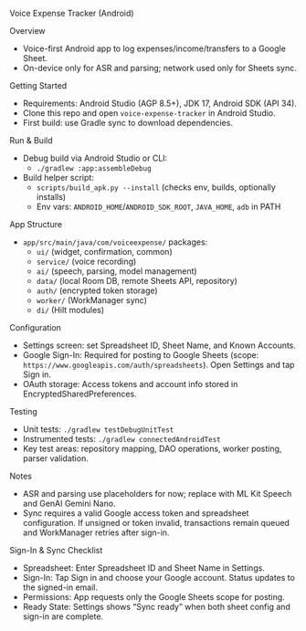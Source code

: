 Voice Expense Tracker (Android)

Overview
- Voice-first Android app to log expenses/income/transfers to a Google Sheet.
- On-device only for ASR and parsing; network used only for Sheets sync.

Getting Started
- Requirements: Android Studio (AGP 8.5+), JDK 17, Android SDK (API 34).
- Clone this repo and open `voice-expense-tracker` in Android Studio.
- First build: use Gradle sync to download dependencies.

Run & Build
- Debug build via Android Studio or CLI:
  - `./gradlew :app:assembleDebug`
- Build helper script:
  - `scripts/build_apk.py --install` (checks env, builds, optionally installs)
  - Env vars: `ANDROID_HOME`/`ANDROID_SDK_ROOT`, `JAVA_HOME`, `adb` in PATH

App Structure
- `app/src/main/java/com/voiceexpense/` packages:
  - `ui/` (widget, confirmation, common)
  - `service/` (voice recording)
  - `ai/` (speech, parsing, model management)
  - `data/` (local Room DB, remote Sheets API, repository)
  - `auth/` (encrypted token storage)
  - `worker/` (WorkManager sync)
  - `di/` (Hilt modules)

Configuration
- Settings screen: set Spreadsheet ID, Sheet Name, and Known Accounts.
- Google Sign-In: Required for posting to Google Sheets (scope: `https://www.googleapis.com/auth/spreadsheets`). Open Settings and tap Sign in.
- OAuth storage: Access tokens and account info stored in EncryptedSharedPreferences.

Testing
- Unit tests: `./gradlew testDebugUnitTest`
- Instrumented tests: `./gradlew connectedAndroidTest`
- Key test areas: repository mapping, DAO operations, worker posting, parser validation.

Notes
- ASR and parsing use placeholders for now; replace with ML Kit Speech and GenAI Gemini Nano.
- Sync requires a valid Google access token and spreadsheet configuration. If unsigned or token invalid, transactions remain queued and WorkManager retries after sign-in.

Sign-In & Sync Checklist
- Spreadsheet: Enter Spreadsheet ID and Sheet Name in Settings.
- Sign-In: Tap Sign in and choose your Google account. Status updates to the signed-in email.
- Permissions: App requests only the Google Sheets scope for posting.
- Ready State: Settings shows “Sync ready” when both sheet config and sign-in are complete.
